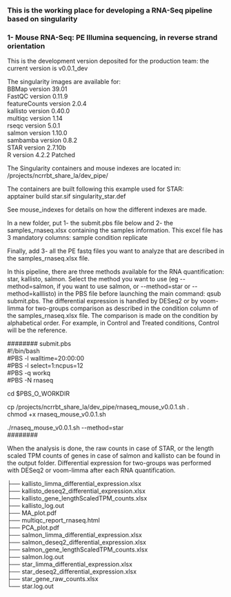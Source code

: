 ### This is the working place for developing a RNA-Seq pipeline based on singularity

### 1- Mouse RNA-Seq: PE Illumina sequencing, in reverse strand orientation

This is the development version deposited for the production team: the current version is v0.0.1_dev

The singularity images are available for:  
BBMap version 39.01  
FastQC version 0.11.9  
featureCounts version 2.0.4  
kallisto version 0.40.0  
multiqc version 1.14  
rseqc version 5.0.1  
salmon version 1.10.0  
sambamba version 0.8.2  
STAR version 2.7.10b  
R version 4.2.2 Patched     


The Singularity containers and mouse indexes are located in:
/projects/ncrrbt_share_la/dev_pipe/

The containers are built following this example used for STAR:  
apptainer build star.sif singularity_star.def

See mouse_indexes for details on how the different indexes are made.

   
In a new folder, put 1- the submit.pbs file below and 2- the samples_rnaseq.xlsx containing the samples information.
This excel file has 3 mandatory columns: sample   condition   replicate   

Finally, add 3- all the PE fastq files you want to analyze that are described in the samples_rnaseq.xlsx file.

In this pipeline, there are three methods available for the RNA quantification: star, kallisto, salmon. Select the method you want to use (eg --method=salmon, if you want to use salmon, or --method=star or --method=kalllisto) in the PBS file before launching the main command: qsub submit.pbs.
The differential expression is handled by DESeq2 or by voom-limma for two-groups comparison as described in the condition column of the samples_rnaseq.xlsx file. 
The comparison is made on the condition by alphabetical order. For example, in Control and Treated conditions, Control will be the reference.


######## submit.pbs  
#!/bin/bash  
#PBS -l walltime=20:00:00   
#PBS -l select=1:ncpus=12      
#PBS -q workq  
#PBS -N rnaseq   

cd $PBS_O_WORKDIR   

cp /projects/ncrrbt_share_la/dev_pipe/rnaseq_mouse_v0.0.1.sh .  
chmod +x rnaseq_mouse_v0.0.1.sh

./rnaseq_mouse_v0.0.1.sh --method=star   
######## 

When the analysis is done, the raw counts in case of STAR, or the length scaled TPM counts of genes in case of salmon and kallisto can be found in the output folder. Differential expression for two-groups was performed with DESeq2 or voom-limma after each RNA quantification.
 
├── kallisto_limma_differential_expression.xlsx    
├── kallisto_deseq2_differential_expression.xlsx  
├── kallisto_gene_lengthScaledTPM_counts.xlsx  
├── kallisto_log.out  
├── MA_plot.pdf  
├── multiqc_report_rnaseq.html  
├── PCA_plot.pdf  
├── salmon_limma_differential_expression.xlsx  
├── salmon_deseq2_differential_expression.xlsx  
├── salmon_gene_lengthScaledTPM_counts.xlsx  
├── salmon.log.out   
├── star_limma_differential_expression.xlsx  
├── star_deseq2_differential_expression.xlsx  
├── star_gene_raw_counts.xlsx  
└── star.log.out    
  
  
